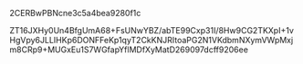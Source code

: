 2CERBwPBNcne3c5a4bea9280f1c

ZT16JXHy0Un4BfgUmA68+FsUNwYBZ/abTE99Cxp31I/8Hw9CG2TKXpI+1vHgVpy6JLLIHKp6DONFFeKp1qyT2CkKNJRItoaPG2N1VKdbmNXymVWpMxjm8CRp9+MUGxEu1S7WGfapYflMDfXyMatD269097dcff9206ee
